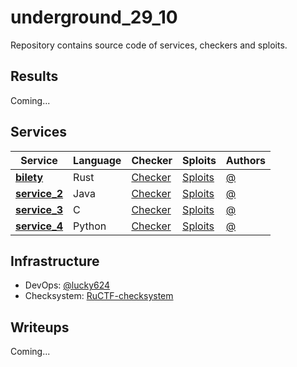 # underground_29_10
Repository contains source code of services, checkers and sploits.

## Results

Coming...


## Services

| Service | Language | Checker | Sploits | Authors |
|---------|----------|---------|---------|---------|
| **[bilety](services/bilety/)** | Rust | [Checker](checkers/bilety/) | [Sploits](sploits/bilety/) | [@](https://github.com/enmex) |
| **[service_2](services/service_2/)** | Java | [Checker](checkers/service_2/) | [Sploits](sploits/service_2/) | [@](https://github.com/lucky624) |
| **[service_3](services/service_3/)** | C | [Checker](checkers/service_3/) | [Sploits](sploits/service_3/) | [@](https://github.com/lucky624) |
| **[service_4](services/service_4/)** | Python | [Checker](checkers/service_4/) | [Sploits](sploits/service_4/) | [@](https://github.com/lucky624) |


## Infrastructure

- DevOps: [@lucky624](https://github.com/lucky624)
- Checksystem: [RuCTF-checksystem](https://github.com/HackerDom/checksystem)


## Writeups

Coming...
